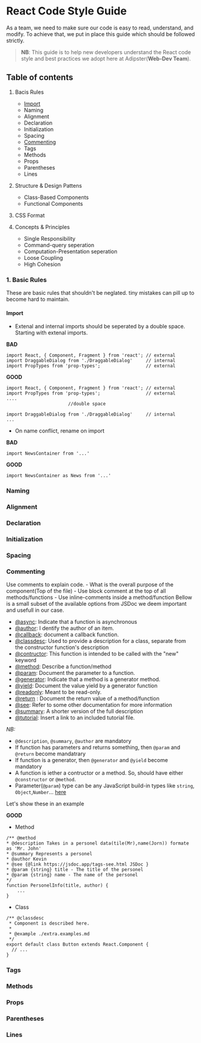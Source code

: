 # React Code Style Guide 

As a team, we need to make sure our code is easy to read, understand, and modify. To achieve that, we put in place this guide which should be followed strictly.

>**NB**: This guide is to help new developers understand the React code style and best practices we adopt here at Adipster(**Web-Dev Team**).

## Table of contents

1. Bacis Rules
    - [Import](#import)
    - Naming
    - Alignment
    - Declaration
    - Initialization
    - Spacing
    - [Commenting](#commenting)
    - Tags
    - Methods
    - Props
    - Parentheses
    - Lines
2. Structure & Design Pattens
    - Class-Based Components
    - Functional Components

3. CSS Format

4. Concepts & Principles
    - Single Responsibility 
    - Command-query seperation
    - Computation-Presentation seperation
    - Loose Coupling
    - High Cohesion




### 1. Basic Rules
These are basic rules that shouldn't be neglated. tiny mistakes can pill up to become hard to maintain.

#### Import
- Extenal and internal imports should be seperated by a double space. Starting with extenal imports. 

**BAD**
```
import React, { Component, Fragment } from 'react'; // external
import DraggableDialog from './DraggableDialog'     // internal
import PropTypes from 'prop-types';                 // external
```
**GOOD**
```
import React, { Component, Fragment } from 'react'; // external
import PropTypes from 'prop-types';                 // external
....
                       //double space

import DraggableDialog from './DraggableDialog'     // internal
...
```
- On name conflict, rename on import

**BAD**
```
import NewsContainer from '...'
```
**GOOD**
```
import NewsContainer as News from '...'
```

### Naming

### Alignment
### Declaration
### Initialization
### Spacing
### Commenting
Use comments to explain code.
    - What is the overall purpose of the component(Top of the file)
    - Use block comment at the top of all methods/functions
    - Use inline-comments inside a method/function
Bellow is a small subset of the available options from JSDoc we deem important and usefull in our case.

- [@async](https://jsdoc.app/tags-async.html): Indicate that a function is asynchronous
- [@author](https://jsdoc.app/tags-author.html): I dentify the author of an item.
- [@callback](https://jsdoc.app/tags-callback.html): document a callback function.
- [@classdesc](https://jsdoc.app/tags-classdesc.html): Used to provide a description for a class, separate from the constructor function's description
- [@contructor](https://jsdoc.app/tags-class.html): This function is intended to be called with the "new" keyword
- [@method](https://jsdoc.app/tags-function.html): Describe a function/method
- [@param](https://jsdoc.app/tags-param.html): Document the parameter to a function.
- [@generator](https://jsdoc.app/tags-generator.html): Indicate that a method is a generator method.
- [@yield](https://jsdoc.app/tags-yields.html): Document the value yield by a generator function
- [@readonly](https://jsdoc.app/tags-readonly.html): Meant to be read-only.
- [@return](https://jsdoc.app/tags-returns.html) : Document the return value of a method/function
- [@see](https://jsdoc.app/tags-see.html): Refer to some other documentation for more information
- [@summary](https://jsdoc.app/tags-summary.html): A shorter version of the full description
- [@tutorial](https://jsdoc.app/tags-tutorial.html): Insert a link to an included tutorial file.

*NB:*
- `@description`, `@summary`, `@author` are mandatory
- If function has parameters and returns something, then `@param` and `@return` become mandatrary
- If function is a generator, then `@generator` and `@yield` become mandatory
- A function is iether a contructor or a method. So, should have either `@constructor` or `@method`.
- Parameter(`@param`) type can be any JavaScript build-in types like `string`, `Object`,`Number`... [here](https://jsdoc.app/tags-param.html#:~:text=The%20parameter%20type%20can%20be,the%20documentation%20for%20that%20symbol.)

Let's show these in an example

**GOOD**
- Method
```
/** @method
* @description Takes in a personel data(tile(Mr),name(Jorn)) formate as 'Mr. John' 
* @summary Represents a personel
* @author Kevin
* @see {@link https://jsdoc.app/tags-see.html JSDoc }
* @param {string} title - The title of the personel
* @param {string} name - The name of the personel
*/
function PersonelInfo(title, author) {
    ...
}
```
- Class
```
/** @classdesc
 * Component is described here.
 *
 * @example ./extra.examples.md
 */
export default class Button extends React.Component {
  // ...
}
```

### Tags
### Methods
### Props
### Parentheses
### Lines
